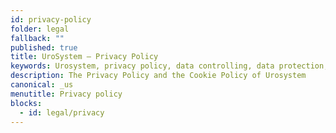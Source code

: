 ```yaml
---
id: privacy-policy
folder: legal
fallback: ""
published: true
title: UroSystem – Privacy Policy
keywords: Urosystem, privacy policy, data controlling, data protection, cookies, GDPR
description: The Privacy Policy and the Cookie Policy of Urosystem
canonical: _us
menutitle: Privacy policy
blocks:
  - id: legal/privacy
---
```

